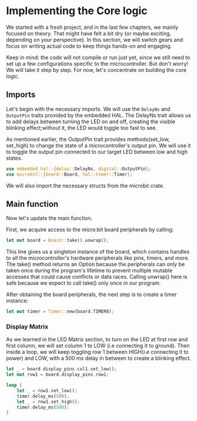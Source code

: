 # Implementing the Core logic

We started with a fresh project, and in the last few chapters, we mainly focused on theory. That might have felt a bit dry (or maybe exciting, depending on your perspective). In this section, we will switch gears and focus on writing actual code to keep things hands-on and engaging.

Keep in mind: the code will not compile or run just yet, since we still need to set up a few configurations specific to the microcontroller. But don't worry! We will take it step by step. For now, let's concentrate on building the core logic.

## Imports

Let's begin with the necessary imports. We will use the `DelayNs` and `OutputPin` traits provided by the embedded HAL. The DelayNs trait allows us to add delays between turning the LED on and off, creating the visible blinking effect;without it, the LED would toggle too fast to see. 

As mentioned earlier, the OutputPin trait provides methods(set_low, set_high) to change the state of a microcontroller's output pin. We will use it to toggle the output pin connected to our target LED between low and high states.

```rust
use embedded_hal::{delay::DelayNs, digital::OutputPin};
use microbit::{board::Board, hal::timer::Timer};
```
We will also import the necessary structs from the microbit crate.

## Main function
Now let's update the main function.

First, we acquire access to the micro:bit board peripherals by calling:
```rust
let mut board = Board::take().unwrap();
```
This line gives us a singleton instance of the board, which contains handles to all the microcontroller's hardware peripherals like pins, timers, and more. The take() method returns an Option because the peripherals can only be taken once during the program's lifetime to prevent multiple mutable accesses that could cause conflicts or data races. Calling unwrap() here is safe because we expect to call take() only once in our program.


After obtaining the board peripherals, the next step is to create a timer instance:
```rust
let mut timer = Timer::new(board.TIMER0);
```

### Display Matrix

As we learned in the LED Matrix section, to turn on the LED at first row and first column, we will set column 1 to LOW (i.e connecting it to ground). Then inside a loop, we will keep toggling row 1 between HIGH(i.e connecting it to power) and LOW, with a 500 ms delay in between to create a blinking effect.

```rust
let _ = board.display_pins.col1.set_low();
let mut row1 = board.display_pins.row1;

loop {
    let _ = row1.set_low();
    timer.delay_ms(500);
    let _ = row1.set_high();
    timer.delay_ms(500);
}
```
